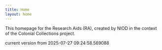 ```yaml
---
title: Home
layout: home
---
```


This homepage for the Research Aids (RA), created by NIOD in the context of the Colonial Collections project. 


current version from 2025-07-27 09:24:58.569088